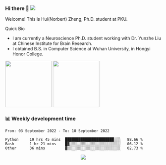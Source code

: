 ### Hi there 👋 ![](https://komarev.com/ghpvc/?username=fassial)

Welcome! This is Hui(Norbert) Zheng, Ph.D. student at PKU.

<!--
**Fassial/fassial** is a ✨ _special_ ✨ repository because its `README.md` (this file) appears on your GitHub profile.

Here are some ideas to get you started:

- 🔭 I’m currently working on ...
- 🌱 I’m currently learning ...
- 👯 I’m looking to collaborate on ...
- 🤔 I’m looking for help with ...
- 💬 Ask me about ...
- 📫 How to reach me: ...
- 😄 Pronouns: ...
- ⚡ Fun fact: ...
-->

Quick Bio
- I am currently a Neuroscience Ph.D. student working with Dr. Yunzhe Liu at Chinese Institute for Brain Research.
- I obtained B.S. in Computer Science at Wuhan University, in Hongyi Honor College.

<!-- GitHub Statistics -->
<div >
  <img height="150px" src="https://github-readme-stats.vercel.app/api?username=NorbertZheng&hide_title=true&hide_border=true&show_icons=trueline_height=21&text_color=000&icon_color=000&bg_color=0,ea6161,ffc64d,fffc4d,52fa5a&theme=graywhite&count_private=true" />
  <img height="150px" src="https://github-readme-stats.vercel.app/api/top-langs/?username=NorbertZheng&hide_title=true&hide_border=true&layout=compact&langs_count=6&text_color=000&icon_color=fff&bg_color=0,52fa5a,4dfcff,c64dff&theme=graywhite&hide=Jupyter%20Notebook" />
</div>

### 📊 Weekly development time
<!--START_SECTION:waka-->

```text
From: 03 September 2022 - To: 10 September 2022

Python     19 hrs 45 mins  ██████████████████████░░░   88.66 %
Bash       1 hr 21 mins    █▓░░░░░░░░░░░░░░░░░░░░░░░   06.12 %
Other      36 mins         ▓░░░░░░░░░░░░░░░░░░░░░░░░   02.73 %
```

<!--END_SECTION:waka-->

<!-- GitHub Activity Graph -->
<div align="center"><img src="https://activity-graph.herokuapp.com/graph?username=NorbertZheng&theme=xcode" /></div>
